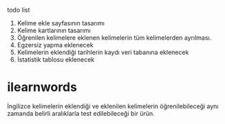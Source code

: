 todo list 
1. Kelime ekle sayfasının tasarımı
2. Kelime kartlarının tasarımı
3. Öğrenilen kelimelere eklenen kelimelerin tüm kelimelerden ayrılması.
4. Egzersiz yapma eklenecek
5. Kelimelerin eklendiği tarihlerin kaydı veri tabanına eklenecek
6. İstatistik tablosu eklenecek


# ilearnwords
İngilizce kelimelerin eklendiği ve eklenilen kelimelerin öğrenilebileceği aynı zamanda belirli aralıklarla test edilebileceği bir ürün.
